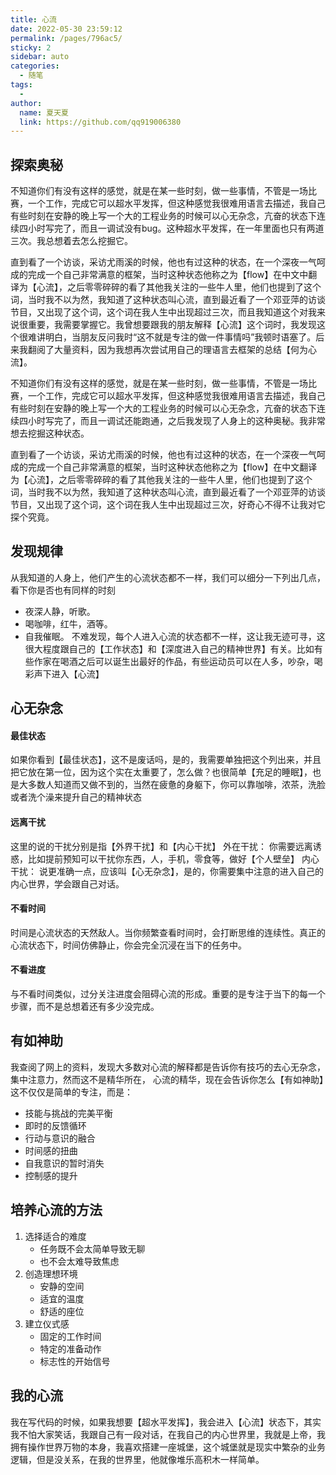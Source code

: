 ```yaml
---
title: 心流
date: 2022-05-30 23:59:12
permalink: /pages/796ac5/
sticky: 2
sidebar: auto
categories:
  - 随笔
tags:
  - 
author: 
  name: 夏天夏
  link: https://github.com/qq919006380
---
```


## 探索奥秘
不知道你们有没有这样的感觉，就是在某一些时刻，做一些事情，不管是一场比赛，一个工作，完成它可以超水平发挥，但这种感觉我很难用语言去描述，我自己有些时刻在安静的晚上写一个大的工程业务的时候可以心无杂念，亢奋的状态下连续四小时写完了，而且一调试没有bug。这种超水平发挥，在一年里面也只有两道三次。我总想着去怎么挖掘它。
<!-- more -->
直到看了一个访谈，采访尤雨溪的时候，他也有过这种的状态，在一个深夜一气呵成的完成一个自己非常满意的框架，当时这种状态他称之为【flow】在中文中翻译为【心流】，之后零零碎碎的看了其他我关注的一些牛人里，他们也提到了这个词，当时我不以为然，我知道了这种状态叫心流，直到最近看了一个邓亚萍的访谈节目，又出现了这个词，这个词在我人生中出现超过三次，而且我知道这个对我来说很重要，我需要掌握它。我曾想要跟我的朋友解释【心流】这个词时，我发现这个很难讲明白，当朋友反问我时“这不就是专注的做一件事情吗”我顿时语塞了。后来我翻阅了大量资料，因为我想再次尝试用自己的理语言去框架的总结【何为心流】。

不知道你们有没有这样的感觉，就是在某一些时刻，做一些事情，不管是一场比赛，一个工作，完成它可以超水平发挥，但这种感觉我很难用语言去描述，我自己有些时刻在安静的晚上写一个大的工程业务的时候可以心无杂念，亢奋的状态下连续四小时写完了，而且一调试还能跑通，之后我发现了人身上的这种奥秘。我非常想去挖掘这种状态。
<!-- more -->
直到看了一个访谈，采访尤雨溪的时候，他也有过这种的状态，在一个深夜一气呵成的完成一个自己非常满意的框架，当时这种状态他称之为【flow】在中文翻译为【心流】，之后零零碎碎的看了其他我关注的一些牛人里，他们也提到了这个词，当时我不以为然，我知道了这种状态叫心流，直到最近看了一个邓亚萍的访谈节目，又出现了这个词，这个词在我人生中出现超过三次，好奇心不得不让我对它探个究竟。
## 发现规律
从我知道的人身上，他们产生的心流状态都不一样，我们可以细分一下列出几点，看下你是否也有同样的时刻
- 夜深人静，听歌。
- 喝咖啡，红牛，酒等。 
- 自我催眠。
不难发现，每个人进入心流的状态都不一样，这让我无迹可寻，这很大程度跟自己的【工作状态】和【深度进入自己的精神世界】有关。比如有些作家在喝酒之后可以诞生出最好的作品，有些运动员可以在人多，吵杂，喝彩声下进入【心流】

## 心无杂念
#### 最佳状态
如果你看到【最佳状态】，这不是废话吗，是的，我需要单独把这个列出来，并且把它放在第一位，因为这个实在太重要了，怎么做？也很简单【充足的睡眠】，也是大多数人知道而又做不到的，当然在疲惫的身躯下，你可以靠咖啡，浓茶，洗脸或者洗个澡来提升自己的精神状态
#### 远离干扰
这里的说的干扰分别是指【外界干扰】和【内心干扰】
外在干扰：
你需要远离诱惑，比如提前预知可以干扰你东西，人，手机，零食等，做好【个人壁垒】
内心干扰：
说更准确一点，应该叫【心无杂念】，是的，你需要集中注意的进入自己的内心世界，学会跟自己对话。

#### 不看时间
时间是心流状态的天然敌人。当你频繁查看时间时，会打断思维的连续性。真正的心流状态下，时间仿佛静止，你会完全沉浸在当下的任务中。


#### 不看进度
与不看时间类似，过分关注进度会阻碍心流的形成。重要的是专注于当下的每一个步骤，而不是总想着还有多少没完成。


## 有如神助
我查阅了网上的资料，发现大多数对心流的解释都是告诉你有技巧的去心无杂念，集中注意力，然而这不是精华所在，
心流的精华，现在会告诉你怎么【有如神助】这不仅仅是简单的专注，而是：
- 技能与挑战的完美平衡
- 即时的反馈循环
- 行动与意识的融合
- 时间感的扭曲
- 自我意识的暂时消失
- 控制感的提升

## 培养心流的方法
1. 选择适合的难度
   - 任务既不会太简单导致无聊
   - 也不会太难导致焦虑
2. 创造理想环境
   - 安静的空间
   - 适宜的温度
   - 舒适的座位
3. 建立仪式感
   - 固定的工作时间
   - 特定的准备动作
   - 标志性的开始信号

## 我的心流
我在写代码的时候，如果我想要【超水平发挥】，我会进入【心流】状态下，其实我不怕大家笑话，我跟自己有一段对话，在我自己的内心世界里，我就是上帝，我拥有操作世界万物的本身，我喜欢搭建一座城堡，这个城堡就是现实中繁杂的业务逻辑，但是没关系，在我的世界里，他就像堆乐高积木一样简单。